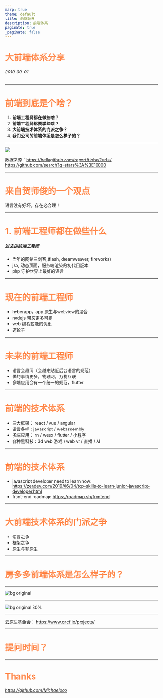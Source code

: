 ```yaml
---
marp: true
theme: default
title: 前端体系
description: 前端体系
paginate: true
_paginate: false
---
```


<!-- Global style -->
<style>
section {
  font-size: 40px;
  color: #fff;
  background-image: url(https://fs.fangdd.com/static/FuU4iumwGqv6XNAsrc0lUwHaoCoz.jpg);
  background-size: 100% 100%;
}

h1 {
  color: rgba(255,134,72,.96);
}

img[src*="#width-full"] {
 width: 80%;
 height: 80%;
}

</style>


大前端体系分享
==


######  2019-09-01

---

# 前端到底是个啥？

1. **前端工程师都在做些啥？**
2. **前端工程师都要学些啥？**
3. **大前端技术体系的门派之争？**
4. **我们公司的前端体系是怎么样子的？**

---

![](https://fs.fangdd.com/static/Fq7hiICkpAQc9FjY4XAi1xr3pMIY.jpg)

数据来源：https://hellogithub.com/report/tiobe/?url=/
https://github.com/search?q=stars%3A%3E10000

---

# 来自贺师俊的一个观点

语言没有好坏，存在必合理！

---

# 1. 前端工程师都在做些什么

##### 过去的前端工程师

- 当年的网络三剑客,(flash, dreamweaver, fireworks)
- jsp, 动态页面，服务端渲染的初代目版本
- php 守护世界上最好的语言

---

# 现在的前端工程师

- hyberapp，app 原生与webview的混合
- nodejs 带来更多可能
- web 编程性能的优化
- 造轮子

---

# 未来的前端工程师

- 语言会趋同（会越来贴近后台语言的规范）
- 做的事情更多，物联网，万物互联
- 多端应用会有一个统一的规范，flutter 

---

# 前端的技术体系

- 三大框架： react / vue / angular
- 语言多样：javascript / webassembly
- 多端应用： rn / weex / flutter / 小程序
- 各种黑科技：3d web 游戏 / web vr / 直播 / AI

---
# 前端的技术体系

- javascript developer need to learn now: https://zendev.com/2019/06/04/top-skills-to-learn-junior-javascript-developer.html
- front-end roadmap: https://roadmap.sh/frontend

---

# 大前端技术体系的门派之争

- 语言之争
-	框架之争
-	原生与非原生

---

# 房多多前端体系是怎么样子的？

---

![bg original](https://fs.fangdd.com/static/Fsl6ChikzKglRTgH3Ujftch5KmED.jpg)

---

![bg original 80%](https://fs.fangdd.com/static/FpgVDbc4sPo3IF16qEJP3nDJSDmz.jpg)

---

云原生基金会： https://www.cncf.io/projects/ 

---

提问时间？
==

---
Thanks
==

######  https://github.com/Michaelooo




